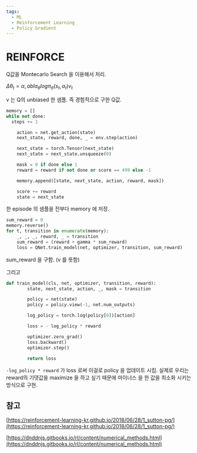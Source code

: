 ```yaml
---
tags:
  - ML
  - Reinforcement Learning
  - Policy Gradient
---
```


# REINFORCE

Q값을 Montecarlo Search 을 이용해서 처리.

$\Delta \theta_t = \alpha , abla_{\theta}log\pi_{\theta}(s_t,a_t)v_t$

v 는 Q의 unbiased 한 샘플. 즉 경험적으로 구한 Q값.

```Python
memory = []
while not done:
  steps += 1

    action = net.get_action(state)
    next_state, reward, done, _ = env.step(action)

    next_state = torch.Tensor(next_state)
    next_state = next_state.unsqueeze(0)

    mask = 0 if done else 1
    reward = reward if not done or score == 499 else -1

    memory.append([state, next_state, action, reward, mask])

    score += reward
    state = next_state
```

한 episode 의 샘플을 전부다 memory 에 저장.

```Python
sum_reward = 0
memory.reverse()
for t, transition in enumerate(memory):
    _, _, _, reward, _ = transition
    sum_reward = (reward + gamma * sum_reward)
    loss = QNet.train_model(net, optimizer, transition, sum_reward)
```

sum_reward 을 구함. (v 를 뜻함)

그리고

```Python
def train_model(cls, net, optimizer, transition, reward):
        state, next_state, action, _, mask = transition

        policy = net(state)
        policy = policy.view(-1, net.num_outputs)

        log_policy = torch.log(policy[0])[action]

        loss = - log_policy * reward

        optimizer.zero_grad()
        loss.backward()
        optimizer.step()

        return loss
```

`-log_policy * reward` 가 loss 로써 이걸로 policy 을 업데이트 시킴. 실제로 우리는 reward의 기댓값을 maximize 을 하고 싶기 때문에 마이너스 을 한 값을 최소화 시키는 방식으로 구현.

## 참고

[https://reinforcement-learning-kr.github.io/2018/06/28/1_sutton-pg/](https://reinforcement-learning-kr.github.io/2018/06/28/1_sutton-pg/)

[https://dnddnjs.gitbooks.io/rl/content/numerical_methods.html](https://dnddnjs.gitbooks.io/rl/content/numerical_methods.html)

